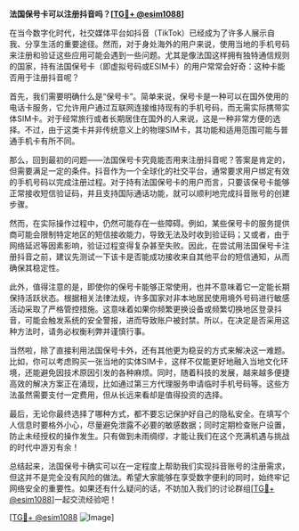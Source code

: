 **法国保号卡可以注册抖音吗？[[TG💪+ @esim1088](https://t.me/s/esim1088)]**

在当今数字化时代，社交媒体平台如抖音（TikTok）已经成为了许多人展示自我、分享生活的重要途径。然而，对于身处海外的用户来说，使用当地的手机号码来注册和验证这些应用可能会遇到一些问题。尤其是像法国这样拥有独特通信规则的国家，持有法国保号卡（即虚拟号码或ESIM卡）的用户常常会好奇：这种卡能否用于注册抖音呢？

首先，我们需要明确什么是“保号卡”。简单来说，保号卡是一种可以在国外使用的电话卡服务，它允许用户通过互联网连接维持现有的手机号码，而无需实际携带实体SIM卡。对于经常旅行或者长期居住在国外的人来说，这是一种非常方便的选择。不过，由于这类卡并非传统意义上的物理SIM卡，其功能和适用范围可能与普通手机卡有所不同。

那么，回到最初的问题——法国保号卡究竟能否用来注册抖音呢？答案是肯定的，但需要满足一定的条件。抖音作为一个全球化的社交平台，通常要求用户绑定有效的手机号码以完成注册过程。对于持有法国保号卡的用户而言，只要该保号卡能够正常接收短信验证码，并且支持国际通话功能，就可以顺利地完成抖音账号的创建步骤。

然而，在实际操作过程中，仍然可能存在一些障碍。例如，某些保号卡的服务提供商可能会限制特定地区的短信接收能力，导致无法及时收到验证码；又或者，由于网络延迟等因素影响，验证过程变得复杂甚至失败。因此，在尝试用法国保号卡注册抖音之前，建议先测试一下该卡是否能成功接收来自其他平台的短信通知，从而确保其稳定性。

此外，值得注意的是，即使你的保号卡能够正常使用，也并不意味着它一定能长期保持活跃状态。根据相关法律法规，许多国家对非本地居民使用境外号码进行敏感活动采取了严格管控措施。这意味着如果你频繁更换设备或频繁切换地区登录抖音，可能会触发系统的安全警报，进而导致账户被封禁。所以，在决定是否采用这种方法时，请务必权衡利弊并谨慎行事。

当然啦，除了直接利用法国保号卡外，还有其他更为稳妥的方式来解决这一难题。比如，你可以考虑购买一张当地的实体SIM卡，这样不仅能更好地融入当地文化环境，还能避免因技术原因引发的各种麻烦。同时，随着科技的发展，越来越多便捷高效的解决方案正在涌现，比如通过第三方代理服务申请临时手机号码等。这些方法虽然需要支付一定费用，但从长远来看却是值得投资的选择。

最后，无论你最终选择了哪种方式，都不要忘记保护好自己的隐私安全。在填写个人信息时要格外小心，尽量避免泄露不必要的敏感数据；同时定期检查账户设置，防止未经授权的操作发生。只有做到未雨绸缪，才能让我们在这个充满机遇与挑战的时代中游刃有余！

总结起来，法国保号卡确实可以在一定程度上帮助我们实现抖音账号的注册需求，但这并不是完全没有风险的做法。希望大家能够在享受数字便利的同时，始终牢记网络安全的重要性。如果还有什么疑问的话，不妨加入我们的讨论群组[[TG💪+ @esim1088](https://t.me/s/esim1088)]一起交流经验吧！

[[TG💪+ @esim1088](https://t.me/s/esim1088) ![Image](https://i.postimg.cc/4NQfJmqS/Snipaste-2025-05-13-00-14-12.png)]